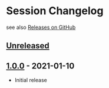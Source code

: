 # Session Changelog

see also [Releases on GitHub](https://github.com/mazzy-ax/Session/releases)

## [Unreleased](https://github.com/mazzy-ax/Session/compare/1.0.0...main)

## [1.0.0](https://github.com/mazzy-ax/Session/tree/1.0.0) - 2021-01-10

* Initial release
